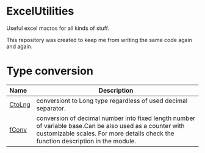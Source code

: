 # ExcelUtilities
Useful excel macros for all kinds of stuff.

This repository was created to keep me from writing the same code again and again.

# Type conversion

|Name|Description|
|:----|----|
|[CtoLng](arrays.bas)|conversiont to Long type regardless of used decimal separator.|
|[fConv](arrays.bas)|conversion of decimal number into fixed length number of variable base.Can be also used as a counter with customizable scales. For more details check the function description in the module.|